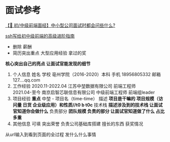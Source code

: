 # 面试参考

[【🐯 初/中级前端面经】中小型公司面试时都会问些什么?](https://juejin.cn/post/7064740689178787871)

[ssh写给初中级前端的高级进阶指南](https://juejin.cn/post/6844904103504527374#heading-4)


- 删除 薪酬 
- 简历突出重点
大型应用经验  拿过的奖  

**核心突出自己的亮点 让面试官能发现的细节**
1. 个人信息
姓名  学校  亳州学院（2016-2020）本科
手机 18956805332   邮箱 127....qq.com
2. 工作经验
2020.11-2022.04  江苏中堃数据有限公司   前端工程师  
2021.04-至今     南京启智芯联信息有限公司  中级前端工程师 前端组leader  
3. 项目经验 **重点**
中堃 - 项目名（time-time）
描述  **项目是干嘛的  项目规模（访问量 日货 企业级应用）和性质//t0 b t0c**
技术栈 **描述涉及到的技术栈 让面试官知道你会做什么**
负责部分 **团队规模 负责的部分 让面试官知道做了什么 占比多重**
4. 其他信息  可填
突出荣誉
负责公司基础库搭建
 擅长的东西 获奖情况


 从url输入到看到页面的全过程 发什么什么事情


 